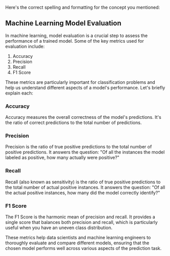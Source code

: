 Here's the correct spelling and formatting for the concept you mentioned:

## Machine Learning Model Evaluation

In machine learning, model evaluation is a crucial step to assess the performance of a trained model. Some of the key metrics used for evaluation include:

1. Accuracy
2. Precision
3. Recall
4. F1 Score

These metrics are particularly important for classification problems and help us understand different aspects of a model's performance. Let's briefly explain each:

### Accuracy

Accuracy measures the overall correctness of the model's predictions. It's the ratio of correct predictions to the total number of predictions.

### Precision

Precision is the ratio of true positive predictions to the total number of positive predictions. It answers the question: "Of all the instances the model labeled as positive, how many actually were positive?"

### Recall

Recall (also known as sensitivity) is the ratio of true positive predictions to the total number of actual positive instances. It answers the question: "Of all the actual positive instances, how many did the model correctly identify?"

### F1 Score

The F1 Score is the harmonic mean of precision and recall. It provides a single score that balances both precision and recall, which is particularly useful when you have an uneven class distribution.

These metrics help data scientists and machine learning engineers to thoroughly evaluate and compare different models, ensuring that the chosen model performs well across various aspects of the prediction task.
